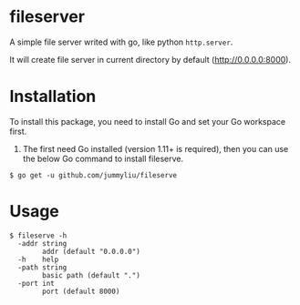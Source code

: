 # fileserver
A simple file server writed with go, like python `http.server`.

It will create file server in current directory by default (http://0.0.0.0:8000).

# Installation
To install this package, you need to install Go and set your Go workspace first.

1. The first need Go installed (version 1.11+ is required), then you can use the below Go command to install fileserve.

```shell
$ go get -u github.com/jummyliu/fileserve
```

# Usage

```shell
$ fileserve -h
  -addr string
        addr (default "0.0.0.0")
  -h    help
  -path string
        basic path (default ".")
  -port int
        port (default 8000)
```
